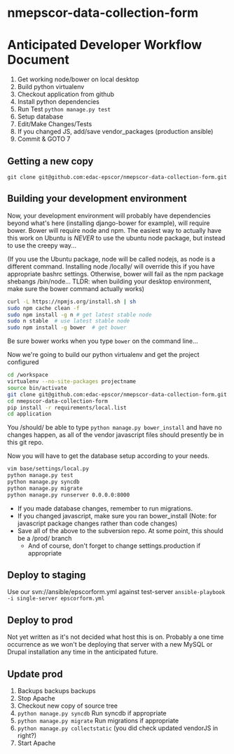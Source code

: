 nmepscor-data-collection-form
=============================

# Anticipated Developer Workflow Document

1. Get working node/bower on local desktop
2. Build python virtualenv
3. Checkout application from github
4. Install python dependencies
5. Run Test `python manage.py test`
6. Setup database
7. Edit/Make Changes/Tests
8. If you changed JS, add/save vendor_packages (production ansible)
9. Commit & GOTO 7

## Getting a new copy

`git clone git@github.com:edac-epscor/nmepscor-data-collection-form.git`

## Building your development environment


Now, your development environment will probably have dependencies beyond what's
here (installing django-bower for example), will require bower.  Bower will
require node and npm.  The easiest way to actually have this work on Ubuntu is
*NEVER* to use the ubuntu node package, but instead to use the creepy way...

(If you use the Ubuntu package, node will be called nodejs, as node is a different
command.  Installing node /locally/ will override this if you have appropriate
bashrc settings.  Otherwise, bower will fail as the npm package shebangs
/bin/node... TLDR: when building your desktop environment, make sure the bower
command actually works)

```bash
curl -L https://npmjs.org/install.sh | sh
sudo npm cache clean -f
sudo npm install -g n # get latest stable node
sudo n stable  # use latest stable node
sudo npm install -g bower  # get bower
```

Be sure bower works when you type `bower` on the command line...

Now we're going to build our python virtualenv and get the project configured

```bash
cd /workspace
virtualenv --no-site-packages projectname
source bin/activate
git clone git@github.com:edac-epscor/nmepscor-data-collection-form.git
cd nmepscor-data-collection-form
pip install -r requirements/local.list
cd application
```

You /should/ be able to type `python manage.py bower_install` and have no
changes happen, as all of the vendor javascript files should presently be in
this git repo.

Now you will have to get the database setup according to your needs.

```bash
vim base/settings/local.py
python manage.py test
python manage.py syncdb
python manage.py migrate
python manage.py runserver 0.0.0.0:8000
```

* If you made database changes, remember to run migrations.
* If you changed javascript, make sure you ran bower_install (Note: for javascript package changes rather than code changes)
* Save all of the above to the subversion repo.  At some point, this should be a /prod/ branch
    * And of course, don't forget to change settings.production if appropriate

## Deploy to staging

Use our svn://ansible/epscorform.yml against test-server
`ansible-playbook -i single-server epscorform.yml`

## Deploy to prod

Not yet written as it's not decided what host this is on.  Probably a one time
occurrence as we won't be deploying that server with a new MySQL or Drupal
installation any time in the anticipated future.

## Update prod

1. Backups backups backups
2. Stop Apache
3. Checkout new copy of source tree
4. `python manage.py syncdb` Run syncdb if appropriate
5. `python manage.py migrate` Run migrations if appropriate
6. `python manage.py collectstatic`  (you did check updated vendorJS in right?)
7. Start Apache

